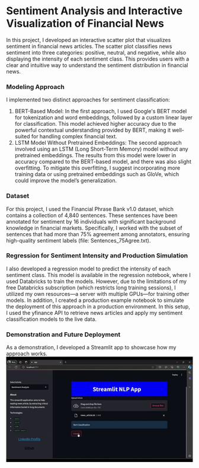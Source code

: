 # Sentiment Analysis and Interactive Visualization of Financial News
In this project, I developed an interactive scatter plot that visualizes sentiment in financial news articles. 
The scatter plot classifies news sentiment into three categories: positive, neutral, and negative, while also 
displaying the intensity of each sentiment class. This provides users with a clear and intuitive way to 
understand the sentiment distribution in financial news.
### Modeling Approach
I implemented two distinct approaches for sentiment classification:
1. BERT-Based Model:
In the first approach, I used Google's BERT model for tokenization and word embeddings, 
followed by a custom linear layer for classification. This model achieved higher accuracy due to 
the powerful contextual understanding provided by BERT, making it well-suited for handling 
complex financial text.
2. LSTM Model Without Pretrained Embeddings:
The second approach involved using an LSTM (Long Short-Term Memory) model without any 
pretrained embeddings. The results from this model were lower in accuracy compared to the 
BERT-based model, and there was also slight overfitting. To mitigate this overfitting, I suggest 
incorporating more training data or using pretrained embeddings such as GloVe, which could 
improve the model’s generalization.
### Dataset
For this project, I used the Financial Phrase Bank v1.0 dataset, which contains a collection of 4,840 
sentences. These sentences have been annotated for sentiment by 16 individuals with significant 
background knowledge in financial markets. Specifically, I worked with the subset of sentences that had 
more than 75% agreement among annotators, ensuring high-quality sentiment labels (file: 
Sentences_75Agree.txt).
### Regression for Sentiment Intensity and Production Simulation
I also developed a regression model to predict the intensity of each sentiment class. This model is available 
in the regression notebook, where I used Databricks to train the models. However, due to the limitations 
of my free Databricks subscription (which restricts long training sessions), I utilized my own resources—a 
server with multiple GPUs—for training other models.
In addition, I created a production example notebook to simulate the deployment of this approach in a 
production environment. In this setup, I used the yfinance API to retrieve news articles and apply my 
sentiment classification models to the live data.
### Demonstration and Future Deployment
As a demonstration, I developed a Streamlit app to showcase how my approach works. ![Demo](assets/demo.gif)

